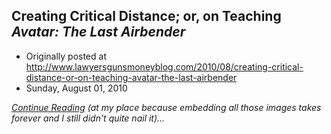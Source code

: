 ## Creating Critical Distance; or, on Teaching <em>Avatar: The Last Airbender</em>

 * Originally posted at http://www.lawyersgunsmoneyblog.com/2010/08/creating-critical-distance-or-on-teaching-avatar-the-last-airbender
 * Sunday, August 01, 2010

_[Continue Reading](http://acephalous.typepad.com/acephalous/2010/08/creating-critical-distance-or-on-teaching-avatar-the-last-airbender.html#more) (at my place because embedding all those images takes forever and I still didn't quite nail it)..._